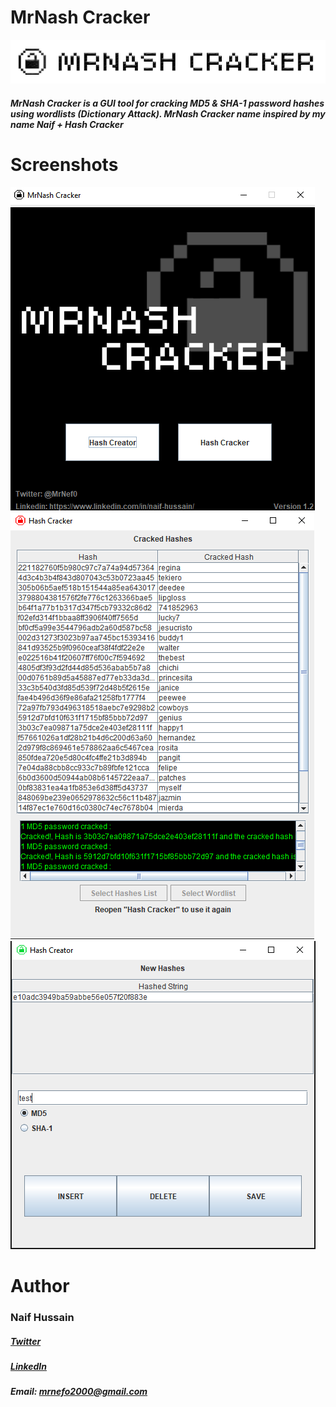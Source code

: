 # MrNash Cracker
![alt text](https://github.com/MrNef0/MrNash-Cracker/blob/main/header.png) 

##### MrNash Cracker is a GUI tool for cracking MD5 & SHA-1 password hashes using wordlists (Dictionary Attack). MrNash Cracker name inspired by my name **Naif + Hash Cracker**


# Screenshots
![alt text](https://github.com/MrNef0/MrNash-Cracker/blob/main/screenshots/1.png?raw=true)
![alt text](https://github.com/MrNef0/MrNash-Cracker/blob/main/screenshots/2.png?raw=true)
![alt text](https://github.com/MrNef0/MrNash-Cracker/blob/main/screenshots/3.png?raw=true)


# Author
### Naif Hussain

##### [Twitter](https://twitter.com/MrNef0)


##### [LinkedIn](https://www.linkedin.com/in/naif-hussain/)


##### Email: mrnefo2000@gmail.com
